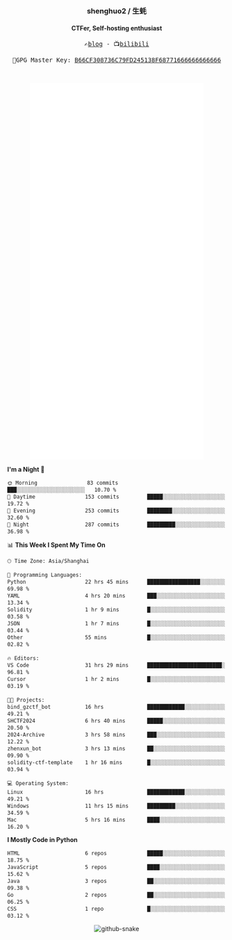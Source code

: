 <h3 align="center"> shenghuo2 / 生蚝 </h3>
<h4 align="center" >CTFer, Self-hosting enthusiast</h3>


<p align="center">
  <samp>
    ✍️<a href="https://blog.shenghuo2.top/">blog</a> -
    📺<a href="https://space.bilibili.com/85894935">bilibili</a>
  </samp>
</p>
<p align="center">
  <samp>
     🔐GPG Master Key: <a align="center" href="https://github.com/shenghuo2.gpg">B66CF308736C79FD245138F68771666666666666</a>
  </samp>
</p>
<br>
<p align="center">
  <a href="https://github.com/shenghuo2">
    <img width="400" align="top" src="https://github.com/shenghuo2/shenghuo2/blob/main/metrics.left.svg" />
  </a>
  <a href="https://github.com/shenghuo2">
    <img width="400" align="top" src="https://github.com/shenghuo2/shenghuo2/blob/main/metrics.right.svg" />
  </a>
</p>


<!--START_SECTION:waka-->
**I'm a Night 🦉** 

```text
🌞 Morning                83 commits          ███░░░░░░░░░░░░░░░░░░░░░░   10.70 % 
🌆 Daytime                153 commits         █████░░░░░░░░░░░░░░░░░░░░   19.72 % 
🌃 Evening                253 commits         ████████░░░░░░░░░░░░░░░░░   32.60 % 
🌙 Night                  287 commits         █████████░░░░░░░░░░░░░░░░   36.98 % 
```


📊 **This Week I Spent My Time On** 

```text
🕑︎ Time Zone: Asia/Shanghai

💬 Programming Languages: 
Python                   22 hrs 45 mins      █████████████████░░░░░░░░   69.98 % 
YAML                     4 hrs 20 mins       ███░░░░░░░░░░░░░░░░░░░░░░   13.34 % 
Solidity                 1 hr 9 mins         █░░░░░░░░░░░░░░░░░░░░░░░░   03.58 % 
JSON                     1 hr 7 mins         █░░░░░░░░░░░░░░░░░░░░░░░░   03.44 % 
Other                    55 mins             █░░░░░░░░░░░░░░░░░░░░░░░░   02.82 % 

🔥 Editors: 
VS Code                  31 hrs 29 mins      ████████████████████████░   96.81 % 
Cursor                   1 hr 2 mins         █░░░░░░░░░░░░░░░░░░░░░░░░   03.19 % 

🐱‍💻 Projects: 
bind_gzctf_bot           16 hrs              ████████████░░░░░░░░░░░░░   49.21 % 
SHCTF2024                6 hrs 40 mins       █████░░░░░░░░░░░░░░░░░░░░   20.50 % 
2024-Archive             3 hrs 58 mins       ███░░░░░░░░░░░░░░░░░░░░░░   12.22 % 
zhenxun_bot              3 hrs 13 mins       ██░░░░░░░░░░░░░░░░░░░░░░░   09.90 % 
solidity-ctf-template    1 hr 16 mins        █░░░░░░░░░░░░░░░░░░░░░░░░   03.94 % 

💻 Operating System: 
Linux                    16 hrs              ████████████░░░░░░░░░░░░░   49.21 % 
Windows                  11 hrs 15 mins      █████████░░░░░░░░░░░░░░░░   34.59 % 
Mac                      5 hrs 16 mins       ████░░░░░░░░░░░░░░░░░░░░░   16.20 % 
```

**I Mostly Code in Python** 

```text
HTML                     6 repos             █████░░░░░░░░░░░░░░░░░░░░   18.75 % 
JavaScript               5 repos             ████░░░░░░░░░░░░░░░░░░░░░   15.62 % 
Java                     3 repos             ██░░░░░░░░░░░░░░░░░░░░░░░   09.38 % 
Go                       2 repos             ██░░░░░░░░░░░░░░░░░░░░░░░   06.25 % 
CSS                      1 repo              █░░░░░░░░░░░░░░░░░░░░░░░░   03.12 % 
```




<!--END_SECTION:waka-->


<div align="center">
  <picture>
    <source media="(prefers-color-scheme: dark)" srcset="https://gist.githubusercontent.com/shenghuo2/bfce20b14ab0484cef03bae6e60e0b3a/raw/github-snake-dark.svg" />
    <source media="(prefers-color-scheme: light)" srcset="https://gist.githubusercontent.com/shenghuo2/bfce20b14ab0484cef03bae6e60e0b3a/raw/github-snake.svg" />
    <img alt="github-snake" src="https://gist.githubusercontent.com/shenghuo2/bfce20b14ab0484cef03bae6e60e0b3a/raw/github-snake.svg" />
  </picture>
</div>

<!--
**shenghuo2/shenghuo2** is a ✨ _special_ ✨ repository because its `README.md` (this file) appears on your GitHub profile.

Here are some ideas to get you started:

- 🔭 I’m currently working on ...
- 🌱 I’m currently learning ...
- 👯 I’m looking to collaborate on ...
- 🤔 I’m looking for help with ...
- 💬 Ask me about ...
- 📫 How to reach me: ...
- 😄 Pronouns: ...
- ⚡ Fun fact: ...
-->
